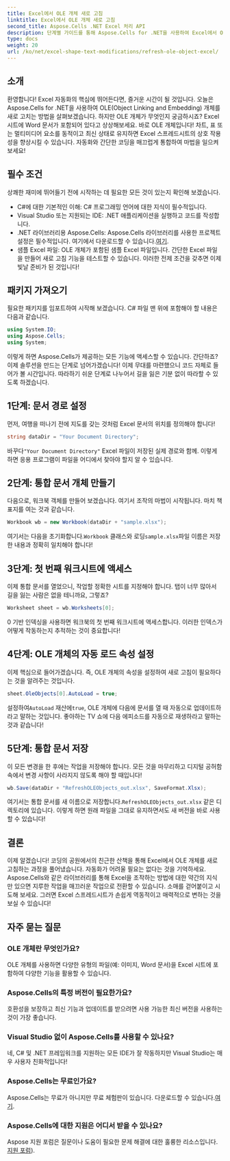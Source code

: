 ```yaml
---
title: Excel에서 OLE 개체 새로 고침
linktitle: Excel에서 OLE 개체 새로 고침
second_title: Aspose.Cells .NET Excel 처리 API
description: 단계별 가이드를 통해 Aspose.Cells for .NET을 사용하여 Excel에서 OLE 개체를 새로 고치는 방법을 알아보고 Excel 자동화 기술을 원활하게 향상시켜 보세요.
type: docs
weight: 20
url: /ko/net/excel-shape-text-modifications/refresh-ole-object-excel/
---
```

## 소개
환영합니다! Excel 자동화의 핵심에 뛰어든다면, 즐거운 시간이 될 것입니다. 오늘은 Aspose.Cells for .NET을 사용하여 OLE(Object Linking and Embedding) 개체를 새로 고치는 방법을 살펴보겠습니다. 하지만 OLE 개체가 무엇인지 궁금하시죠? Excel 시트에 Word 문서가 포함되어 있다고 상상해보세요. 바로 OLE 개체입니다! 차트, 표 또는 멀티미디어 요소를 동적이고 최신 상태로 유지하면 Excel 스프레드시트의 상호 작용성을 향상시킬 수 있습니다. 자동화와 간단한 코딩을 매끄럽게 통합하여 마법을 일으켜 보세요!
## 필수 조건
상쾌한 재미에 뛰어들기 전에 시작하는 데 필요한 모든 것이 있는지 확인해 보겠습니다.
- C#에 대한 기본적인 이해: C# 프로그래밍 언어에 대한 지식이 필수적입니다.
- Visual Studio 또는 지원되는 IDE: .NET 애플리케이션을 실행하고 코드를 작성합니다.
-  .NET 라이브러리용 Aspose.Cells: Aspose.Cells 라이브러리를 사용한 프로젝트 설정은 필수적입니다. 여기에서 다운로드할 수 있습니다.[여기](https://releases.aspose.com/cells/net/).
- 샘플 Excel 파일: OLE 개체가 포함된 샘플 Excel 파일입니다. 간단한 Excel 파일을 만들어 새로 고침 기능을 테스트할 수 있습니다.
이러한 전제 조건을 갖추면 이제 빛날 준비가 된 것입니다!
## 패키지 가져오기
필요한 패키지를 임포트하여 시작해 보겠습니다. C# 파일 맨 위에 포함해야 할 내용은 다음과 같습니다.
```csharp
using System.IO;
using Aspose.Cells;
using System;
```
이렇게 하면 Aspose.Cells가 제공하는 모든 기능에 액세스할 수 있습니다. 간단하죠? 이제 솔루션을 만드는 단계로 넘어가겠습니다!
이제 무대를 마련했으니 코드 자체로 들어가 볼 시간입니다. 따라하기 쉬운 단계로 나누어서 길을 잃은 기분 없이 따라할 수 있도록 하겠습니다.
## 1단계: 문서 경로 설정
먼저, 여행을 떠나기 전에 지도를 갖는 것처럼 Excel 문서의 위치를 정의해야 합니다!
```csharp
string dataDir = "Your Document Directory"; 
```
 바꾸다`"Your Document Directory"` Excel 파일이 저장된 실제 경로와 함께. 이렇게 하면 응용 프로그램이 파일을 어디에서 찾아야 할지 알 수 있습니다.
## 2단계: 통합 문서 개체 만들기
다음으로, 워크북 객체를 만들어 보겠습니다. 여기서 조작의 마법이 시작됩니다. 마치 책 표지를 여는 것과 같습니다.
```csharp
Workbook wb = new Workbook(dataDir + "sample.xlsx");
```
 여기서는 다음을 초기화합니다.`Workbook` 클래스와 로딩`sample.xlsx`파일 이름은 저장한 내용과 정확히 일치해야 합니다!
## 3단계: 첫 번째 워크시트에 액세스
이제 통합 문서를 열었으니, 작업할 정확한 시트를 지정해야 합니다. 탭이 너무 많아서 길을 잃는 사람은 없을 테니까요, 그렇죠?
```csharp
Worksheet sheet = wb.Worksheets[0];
```
0 기반 인덱싱을 사용하면 워크북의 첫 번째 워크시트에 액세스합니다. 이러한 인덱스가 어떻게 작동하는지 추적하는 것이 중요합니다!
## 4단계: OLE 개체의 자동 로드 속성 설정
이제 핵심으로 들어가겠습니다. 즉, OLE 개체의 속성을 설정하여 새로 고침이 필요하다는 것을 알려주는 것입니다.
```csharp
sheet.OleObjects[0].AutoLoad = true;
```
 설정하여`AutoLoad` 재산에`true`, OLE 개체에 다음에 문서를 열 때 자동으로 업데이트하라고 말하는 것입니다. 좋아하는 TV 쇼에 다음 에피소드를 자동으로 재생하라고 말하는 것과 같습니다!
## 5단계: 통합 문서 저장
이 모든 변경을 한 후에는 작업을 저장해야 합니다. 모든 것을 마무리하고 디지털 공허함 속에서 변경 사항이 사라지지 않도록 해야 할 때입니다!
```csharp
wb.Save(dataDir + "RefreshOLEObjects_out.xlsx", SaveFormat.Xlsx);
```
 여기서는 통합 문서를 새 이름으로 저장합니다.`RefreshOLEObjects_out.xlsx` 같은 디렉토리에 있습니다. 이렇게 하면 원래 파일을 그대로 유지하면서도 새 버전을 바로 사용할 수 있습니다!
## 결론
이제 알겠습니다! 코딩의 공원에서의 친근한 산책을 통해 Excel에서 OLE 개체를 새로 고침하는 과정을 풀어냈습니다. 자동화가 어려울 필요는 없다는 것을 기억하세요. Aspose.Cells와 같은 라이브러리를 통해 Excel을 조작하는 방법에 대한 약간의 지식만 있으면 지루한 작업을 매끄러운 작업으로 전환할 수 있습니다. 소매를 걷어붙이고 시도해 보세요. 그러면 Excel 스프레드시트가 손쉽게 역동적이고 매력적으로 변하는 것을 보실 수 있습니다!
## 자주 묻는 질문
### OLE 개체란 무엇인가요?
OLE 개체를 사용하면 다양한 유형의 파일(예: 이미지, Word 문서)을 Excel 시트에 포함하여 다양한 기능을 활용할 수 있습니다.
### Aspose.Cells의 특정 버전이 필요한가요?
호환성을 보장하고 최신 기능과 업데이트를 받으려면 사용 가능한 최신 버전을 사용하는 것이 가장 좋습니다.
### Visual Studio 없이 Aspose.Cells를 사용할 수 있나요?
네, C# 및 .NET 프레임워크를 지원하는 모든 IDE가 잘 작동하지만 Visual Studio는 매우 사용자 친화적입니다!
### Aspose.Cells는 무료인가요?
 Aspose.Cells는 무료가 아니지만 무료 체험판이 있습니다. 다운로드할 수 있습니다.[여기](https://releases.aspose.com/).
### Aspose.Cells에 대한 지원은 어디서 받을 수 있나요?
Aspose 지원 포럼은 질문이나 도움이 필요한 문제 해결에 대한 훌륭한 리소스입니다.[지원 포럼](https://forum.aspose.com/c/cells/9)).